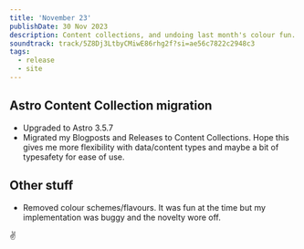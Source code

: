 ```yaml
---
title: 'November 23'
publishDate: 30 Nov 2023
description: Content collections, and undoing last month's colour fun. 
soundtrack: track/5Z8Dj3LtbyCMiwE86rhg2f?si=ae56c7822c2948c3
tags:
  - release
  - site
---
```


## Astro Content Collection migration

- Upgraded to Astro 3.5.7
- Migrated my Blogposts and Releases to Content Collections. Hope this gives me more flexibility with data/content types and maybe a bit of typesafety for ease of use.

## Other stuff

- Removed colour schemes/flavours. It was fun at the time but my implementation was buggy and the novelty wore off.

✌️

